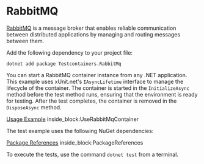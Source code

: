 # RabbitMQ

[RabbitMQ](https://www.rabbitmq.com/) is a message broker that enables reliable communication between distributed applications by managing and routing messages between them.

Add the following dependency to your project file:

```console title="NuGet"
dotnet add package Testcontainers.RabbitMq
```

You can start a RabbitMQ container instance from any .NET application. This example uses xUnit.net's `IAsyncLifetime` interface to manage the lifecycle of the container. The container is started in the `InitializeAsync` method before the test method runs, ensuring that the environment is ready for testing. After the test completes, the container is removed in the `DisposeAsync` method.

<!--codeinclude-->
[Usage Example](../../tests/Testcontainers.RabbitMq.Tests/RabbitMqContainerTest.cs) inside_block:UseRabbitMqContainer
<!--/codeinclude-->

The test example uses the following NuGet dependencies:

<!--codeinclude-->
[Package References](../../tests/Testcontainers.RabbitMq.Tests/Testcontainers.RabbitMq.Tests.csproj) inside_block:PackageReferences
<!--/codeinclude-->

To execute the tests, use the command `dotnet test` from a terminal.